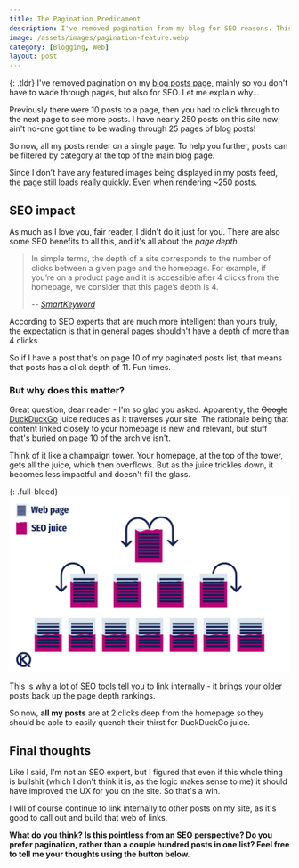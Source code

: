 ```yaml
---
title: The Pagination Predicament
description: I've removed pagination from my blog for SEO reasons. This post explains why.
image: /assets/images/pagination-feature.webp
category: [Blogging, Web]
layout: post
---
```

{: .tldr}
I've removed pagination on my [blog posts page](/posts), mainly so you don't have to wade through pages, but also for SEO. Let me explain why...

Previously there were 10 posts to a page, then you had to click through to the next page to see more posts. I have nearly 250 posts on this site now; ain't no-one got time to be wading through 25 pages of blog posts!

So now, all my posts render on a single page. To help you further, posts can be filtered by category at the top of the main blog page.

Since I don't have any featured images being displayed in my posts feed, the page still loads really quickly. Even when rendering ~250 posts.

## SEO impact
As much as I love you, fair reader, I didn't do it just for you. There are also some SEO benefits to all this, and it's all about the *page depth*.

> In simple terms, the depth of a site corresponds to the number of clicks between a given page and the homepage. For example, if you’re on a product page and it is accessible after 4 clicks from the homepage, we consider that this page’s depth is 4.
>
><cite> -- [SmartKeyword](https://smartkeyword.io/en/seo-technical-seo-site-depth/)</cite>

According to SEO experts that are much more intelligent than yours truly, the expectation is that in general pages shouldn't have a depth of more than 4 clicks.

So if I have a post that's on page 10 of my paginated posts list, that means that posts has a click depth of 11. Fun times.

### But why does this matter?
Great question, dear reader - I'm so glad you asked. Apparently, the ~~Google~~ [DuckDuckGo](https://duckduckgo.com) juice reduces as it traverses your site. The rationale being that content linked closely to your homepage is new and relevant, but stuff that's buried on page 10 of the archive isn't.

Think of it like a champaign tower. Your homepage, at the top of the tower, gets all the juice, which then overflows. But as the juice trickles down, it becomes less impactful and doesn't fill the glass.

{: .full-bleed}
![Diagram of pages in a champaign tower](/assets/images/seo-juice-tree.webp)

This is why a lot of SEO tools tell you to link internally - it brings your older posts back up the page depth rankings.

So now, **all my posts** are at 2 clicks deep from the homepage so they should be able to easily quench their thirst for DuckDuckGo juice.

## Final thoughts
Like I said, I'm not an SEO expert, but I figured that even if this whole thing is bullshit (which I don't think it is, as the logic makes sense to me) it should have improved the UX for you on the site. So that's a win.

I will of course continue to link internally to other posts on my site, as it's good to call out and build that web of links.

**What do you think? Is this pointless from an SEO perspective? Do you prefer pagination, rather than a couple hundred posts in one list? Feel free to tell me your thoughts using the button below.**
